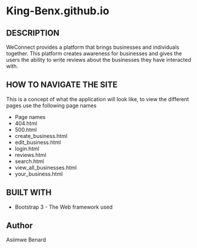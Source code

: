 # King-Benx.github.io
## DESCRIPTION
WeConnect provides a platform that brings businesses and individuals together. This platform 
creates awareness for businesses and gives the users the ability to write reviews about the 
businesses they have interacted with.

## HOW TO NAVIGATE THE SITE
This is a concept of what the application will look like, to view the different pages use the following page names
* Page names
* 404.html
* 500.html
* create_business.html
* edit_business.html
* login.html
* reviews.html
* search.html
* view_all_businesses.html
* your_business.html
## BUILT WITH
* Bootstrap 3 - The Web framework used

## Author
Asiimwe Benard
